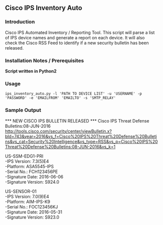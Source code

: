 ## Cisco IPS Inventory Auto

### Introduction

Cisco IPS Automated Inventory / Reporting Tool.  This script will parse a list of IPS device names and generate a report on each device.  It will also check the Cisco RSS Feed to identify if a new security bulletin has been released.

### Installation Notes / Prerequisites

**Script written in Python2**

### Usage
```
ips_inventory_auto.py -l 'PATH TO DEVICE LIST' -u 'USERNAME' -p 'PASSWORD' -e 'EMAILFROM' 'EMAILTO' -s 'SMTP_RELAY'
```

### Sample Output

*** NEW CISCO IPS BULLETIN RELEASED ***
Cisco IPS Threat Defense Bulletins:08-JUN-2016
http://tools.cisco.com/security/center/viewBulletin.x?bId=743&year=2016&vs_f=Cisco%20IPS%20Threat%20Defense%20Bulletins&vs_cat=Security%20Intelligence&vs_type=RSS&vs_p=Cisco%20IPS%20Threat%20Defense%20Bulletins:08-JUN-2016&vs_k=1

US-SSM-EDG1-PRI  
\-IPS Version: 7.3(5)E4  
\-Platform: ASA5545-IPS  
\-Serial No.: FCH123456PE  
\-Signature Date: 2016-06-06  
\-Signature Version: S924.0

US-SENSOR-01    
\-IPS Version: 7.0(9)E4  
\-Platform: AIM-IPS-K9  
\-Serial No.: FOC123456KJ  
\-Signature Date: 2016-05-31  
\-Signature Version: S923.0
